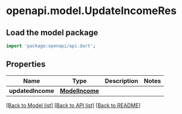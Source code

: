 # openapi.model.UpdateIncomeRes

## Load the model package
```dart
import 'package:openapi/api.dart';
```

## Properties
Name | Type | Description | Notes
------------ | ------------- | ------------- | -------------
**updatedIncome** | [**ModelIncome**](ModelIncome.md) |  | 

[[Back to Model list]](../README.md#documentation-for-models) [[Back to API list]](../README.md#documentation-for-api-endpoints) [[Back to README]](../README.md)


